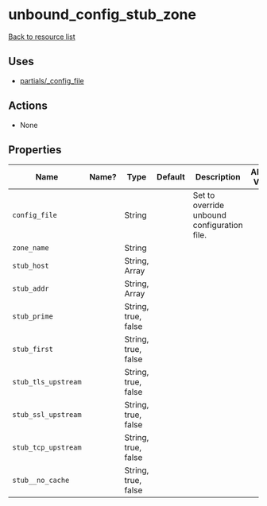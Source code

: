 # unbound_config_stub_zone

[Back to resource list](../README.md#resources)

## Uses

- [partials/_config_file](partials/unbound__config_file.md)

## Actions

- None

## Properties

| Name                | Name? | Type                | Default | Description                                 | Allowed Values |
| ------------------- | ----- | ------------------- | ------- | ------------------------------------------- | -------------- |
| `config_file`       |       | String              |         | Set to override unbound configuration file. |                |
| `zone_name`         |       | String              |         |                                             |                |
| `stub_host`         |       | String, Array       |         |                                             |                |
| `stub_addr`         |       | String, Array       |         |                                             |                |
| `stub_prime`        |       | String, true, false |         |                                             |                |
| `stub_first`        |       | String, true, false |         |                                             |                |
| `stub_tls_upstream` |       | String, true, false |         |                                             |                |
| `stub_ssl_upstream` |       | String, true, false |         |                                             |                |
| `stub_tcp_upstream` |       | String, true, false |         |                                             |                |
| `stub__no_cache`    |       | String, true, false |         |                                             |                |
